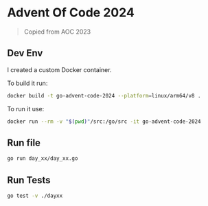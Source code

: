 # Advent Of Code 2024

> Copied from AOC 2023

## Dev Env

I created a custom Docker container. 

To build it run:

```sh
docker build -t go-advent-code-2024 --platform=linux/arm64/v8 .
```

To run it use:

```sh
docker run --rm -v "$(pwd)"/src:/go/src -it go-advent-code-2024
```

## Run file 

```sh
go run day_xx/day_xx.go
```

## Run Tests

```sh
go test -v ./dayxx
```
